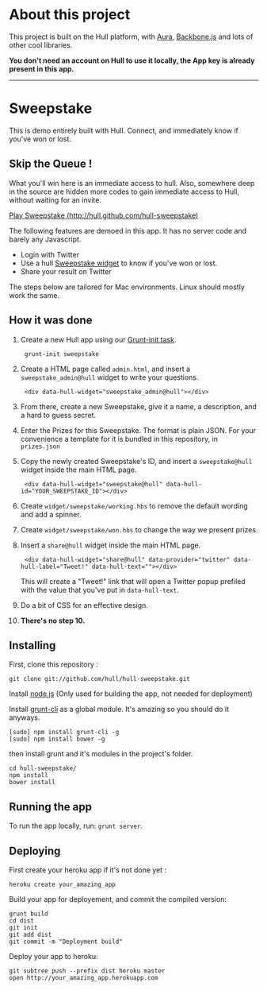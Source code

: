 # About this project

This project is built on the Hull platform, with [Aura](github.com/aurajs/aura), [Backbone.js](https://github.com/documentcloud/backbone) and lots of other cool libraries.

**You don't need an account on Hull to use it locally, the App key is already present in this app.**

-----------------------

# Sweepstake

This is demo entirely built with Hull.
Connect, and immediately know if you've won or lost.

## Skip the Queue !

What you'll win here is an immediate access to hull.
Also, somewhere deep in the source are hidden more codes to gain immediate access to Hull, without waiting for an invite.

[Play Sweepstake (http://hull.github.com/hull-sweepstake)](http://hull.github.com/hull-sweepstake)

The following features are demoed in this app.
It has no server code and barely any Javascript.

* Login with Twitter
* Use a hull [Sweepstake widget](http://hull.io/docs/widgets/packaged_widgets/#hull-widget-sweepstake) to know if you've won or lost.
* Share your result on Twitter

The steps below are tailored for Mac environments.
Linux should mostly work the same.

## How it was done

1. Create a new Hull app using our [Grunt-init task](https://github.com/hull/grunt-init-hull).

        grunt-init sweepstake

2. Create a HTML page called ``admin.html``, and insert a ``sweepstake_admin@hull`` widget to write your questions.

        <div data-hull-widget="sweepstake_admin@hull"></div>

3. From there, create a new Sweepstake, give it a name, a description, and a hard to guess secret.

4. Enter the Prizes for this Sweepstake. The format is plain JSON. For your
   convenience a template for it is bundled in this repository, in `prizes.json`

5. Copy the newly created Sweepstake's ID, and insert a `sweepstake@hull`
   widget inside the main HTML page.

        <div data-hull-widget="sweepstake@hull" data-hull-id="YOUR_SWEEPSTAKE_ID"></div>

6. Create `widget/sweepstake/working.hbs` to remove the default wording and add
   a spinner.

7. Create `widget/sweepstake/won.hbs` to change the way we present prizes.

8. Insert a `share@hull` widget inside the main HTML page.

        <div data-hull-widget="share@hull" data-provider="twitter" data-hull-label="Tweet!" data-hull-text=""></div>

   This will create a "Tweet!" link that will open a Twitter popup prefiled with
   the value that you've put in `data-hull-text`.

9. Do a bit of CSS for an effective design.

10. **There's no step 10.**

## Installing

First, clone this repository :

    git clone git://github.com/hull/hull-sweepstake.git

Install [node.js](http://nodejs.org) (Only used for building the app, not needed for deployment)

Install [grunt-cli](https://github.com/gruntjs/grunt-cli) as a global module.
It's amazing so you should do it anyways.

    [sudo] npm install grunt-cli -g
    [sudo] npm install bower -g

then install grunt and it's modules in the project's folder.

    cd hull-sweepstake/
    npm install
    bower install

## Running the app

To run the app locally, run: `grunt server`.

## Deploying

First create your heroku app if it's not done yet :

    heroku create your_amazing_app

Build your app for deployement, and commit the compiled version:

    grunt build
    cd dist
    git init
    git add dist
    git commit -m "Deployment build"

Deploy your app to heroku:

    git subtree push --prefix dist heroku master
    open http://your_amazing_app.herokuapp.com
